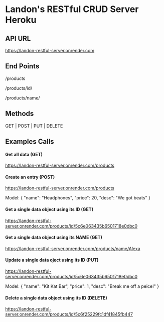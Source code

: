 # Landon's RESTful CRUD Server Heroku #


## API URL ##
https://landon-restful-server.onrender.com


## End Points ##

/products

/products/id/

/products/name/


## Methods ##
GET | POST | PUT | DELETE


## Examples Calls ##

#### Get all data (GET) ####
https://landon-restful-server.onrender.com/products


#### Create an entry (POST) ####
https://landon-restful-server.onrender.com/products

Model:
{
	"name": "Headphones",
	"price": 20,
	"desc": "We got beats"
}


#### Get a single data object using its ID (GET) ####
https://landon-restful-server.onrender.com/products/id/5c6e063435b6501718e0dbc0

#### Get a single data object using its NAME (GET) ####
https://landon-restful-server.onrender.com/products/name/Alexa

#### Update a single data oject using its ID (PUT) ####
https://landon-restful-server.onrender.com/products/id/5c6e063435b6501718e0dbc0

Model:
{
	"name": "Kit Kat Bar",
    "price": 1,
	"desc": "Break me off a peice!"
}


#### Delete a single data object using its ID (DELETE) ####
https://landon-restful-server.onrender.com/products/id/5c6f25229fc1df41845fb447



